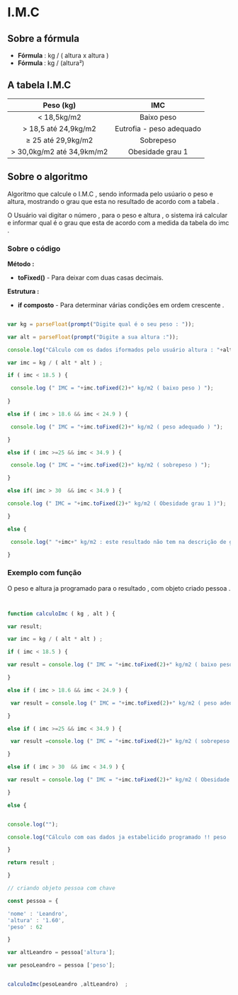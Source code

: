 # I.M.C

## Sobre a fórmula 

* <strong>Fórmula</strong> : kg / ( altura x altura ) 
* <strong>Fórmula </strong> : kg / (altura²)

## A tabela I.M.C
|Peso (kg) | IMC |
|:--:|:--:|
| < 18,5kg/m2 | Baixo peso |
| > 18,5 até 24,9kg/m2 | Eutrofia - peso adequado |
| ≥ 25 até 29,9kg/m2 | Sobrepeso |
| > 30,0kg/m2 até 34,9km/m2 | Obesidade grau 1 |

## Sobre o algoritmo 

<p>Algoritmo que calcule o I.M.C  , sendo informada pelo usúario o peso e altura, mostrando o grau que esta no resultado de acordo com a tabela  .</p>

<p>O Usuário vai digitar o número , para o peso e altura , o sistema irá calcular e informar qual é o grau que esta de acordo com a medida da tabela do imc . </p>

### Sobre o código 

**Método :**

* **toFixed()** - Para deixar com duas casas decimais.

**Estrutura :**

* **if composto** - Para determinar várias condições em ordem crescente .



```javascript

var kg = parseFloat(prompt("Digite qual é o seu peso : "));

var alt = parseFloat(prompt("Digite a sua altura :"));

console.log("Cálculo com os dados iformados pelo usuário altura : "+alt+" peso : "+kg+" ");

var imc = kg / ( alt * alt ) ; 

if ( imc < 18.5 ) {

 console.log (" IMC = "+imc.toFixed(2)+" kg/m2 ( baixo peso ) ");
 
}

else if ( imc > 18.6 && imc < 24.9 ) {

 console.log (" IMC = "+imc.toFixed(2)+" kg/m2 ( peso adequado ) ");

}

else if ( imc >=25 && imc < 34.9 ) {

 console.log (" IMC = "+imc.toFixed(2)+" kg/m2 ( sobrepeso ) ");

}

else if( imc > 30  && imc < 34.9 ) {

console.log (" IMC = "+imc.toFixed(2)+" kg/m2 ( Obesidade grau 1 )");

}

else {

 console.log(" "+imc+" kg/m2 : este resultado não tem na descrição de grau do imc na tabela I.M.C ");

}


```

### Exemplo com função 

<p> O peso e altura ja programado para o resultado , com objeto criado pessoa .  </p>

```javascript 


function calculoImc ( kg , alt ) {

var result;

var imc = kg / ( alt * alt ) ; 

if ( imc < 18.5 ) {

var result = console.log (" IMC = "+imc.toFixed(2)+" kg/m2 ( baixo peso ) ");

}

else if ( imc > 18.6 && imc < 24.9 ) {

 var result = console.log (" IMC = "+imc.toFixed(2)+" kg/m2 ( peso adequado ) ");

}

else if ( imc >=25 && imc < 34.9 ) {

 var result =console.log (" IMC = "+imc.toFixed(2)+" kg/m2 ( sobrepeso ) ");

}

else if ( imc > 30  && imc < 34.9 ) {

var result = console.log (" IMC = "+imc.toFixed(2)+" kg/m2 ( Obesidade grau 1 )");

}

else {


console.log("");

console.log("Cálculo com oas dados ja estabelicido programado !! peso : 62 altura : 1.60 ");

}

return result ;

}

// criando objeto pessoa com chave

const pessoa = {

'nome' : 'Leandro',
'altura' : '1.60',
'peso' : 62 

}

var altLeandro = pessoa['altura'];

var pesoLeandro = pessoa ['peso'];


calculoImc(pesoLeandro ,altLeandro)  ; 


```

